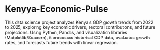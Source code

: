 # Kenyya-Economic-Pulse
This data science project analyzes Kenya's GDP growth trends from 2022 to 2025, exploring key economic drivers, sectoral contributions, and future projections. Using Python, Pandas, and visualization libraries (Matplotlib/Seaborn), it processes historical GDP data, evaluates growth rates, and forecasts future trends with linear regression. 
